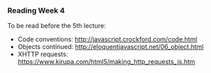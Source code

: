### Reading Week 4

To be read before the 5th lecture:
- Code conventions: http://javascript.crockford.com/code.html
- Objects continued: http://eloquentjavascript.net/06_object.html
- XHTTP requests: https://www.kirupa.com/html5/making_http_requests_js.htm
